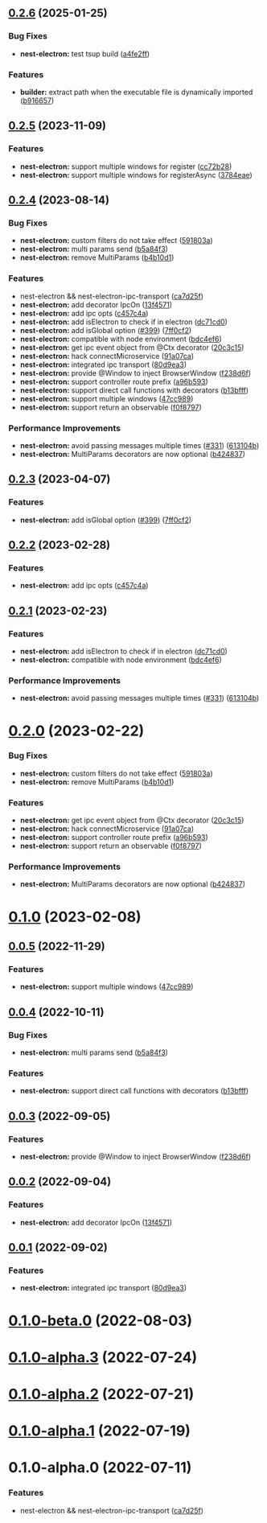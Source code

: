 ## [0.2.6](https://github.com/archergu/doubleshot/compare/nest-electron@0.2.5...nest-electron@0.2.6) (2025-01-25)


### Bug Fixes

* **nest-electron:** test tsup build ([a4fe2ff](https://github.com/archergu/doubleshot/commit/a4fe2ff0cdf1d3a08f9a0953c718948b1a474552))


### Features

* **builder:** extract path when the executable file is dynamically imported ([b916657](https://github.com/archergu/doubleshot/commit/b9166574b16933f3d8ceaf5c3d334d843bc555af))



## [0.2.5](https://github.com/archergu/doubleshot/compare/nest-electron@0.2.4...nest-electron@0.2.5) (2023-11-09)


### Features

* **nest-electron:** support multiple windows for register ([cc72b28](https://github.com/archergu/doubleshot/commit/cc72b28176e01b980d857e1e1d12aa4b1a652c20))
* **nest-electron:** support multiple windows for registerAsync ([3784eae](https://github.com/archergu/doubleshot/commit/3784eae3975bbdf339c093727bdf6fa1bba8eea0))



## [0.2.4](https://github.com/archergu/doubleshot/compare/nest-electron@0.2.3...nest-electron@0.2.4) (2023-08-14)


### Bug Fixes

* **nest-electron:** custom filters do not take effect ([591803a](https://github.com/archergu/doubleshot/commit/591803a9077dba342f9083c5acd3b2aa5415f339))
* **nest-electron:** multi params send ([b5a84f3](https://github.com/archergu/doubleshot/commit/b5a84f3afc7268674558c8311d973b0d4277485f))
* **nest-electron:** remove MultiParams ([b4b10d1](https://github.com/archergu/doubleshot/commit/b4b10d19889ed9373808f3240d179febc4cfcc19))


### Features

* nest-electron && nest-electron-ipc-transport ([ca7d25f](https://github.com/archergu/doubleshot/commit/ca7d25fde9d03d85451491da09390d5377f020f9))
* **nest-electron:** add decorator IpcOn ([13f4571](https://github.com/archergu/doubleshot/commit/13f4571d7e7b0e46914bef8b208bd5ef3a3e46a6))
* **nest-electron:** add ipc opts ([c457c4a](https://github.com/archergu/doubleshot/commit/c457c4a50dde9d83e71350148ba5ae5866820c2a))
* **nest-electron:** add isElectron to check if in electron ([dc71cd0](https://github.com/archergu/doubleshot/commit/dc71cd01f1c6f8d9bcc165ab618718779e193987))
* **nest-electron:** add isGlobal option ([#399](https://github.com/archergu/doubleshot/issues/399)) ([7ff0cf2](https://github.com/archergu/doubleshot/commit/7ff0cf221e7703202758f6cb173384c7af6340bd))
* **nest-electron:** compatible with node environment ([bdc4ef6](https://github.com/archergu/doubleshot/commit/bdc4ef6e84fc974813cfa8858ad9392ef2cae3ce))
* **nest-electron:** get ipc event object from @Ctx decorator ([20c3c15](https://github.com/archergu/doubleshot/commit/20c3c1571e4a85c31a6f8f2cc4053b7cb0017cbf))
* **nest-electron:** hack connectMicroservice ([91a07ca](https://github.com/archergu/doubleshot/commit/91a07ca32cb726274a54359ab4241f36563f3dd0))
* **nest-electron:** integrated ipc transport ([80d9ea3](https://github.com/archergu/doubleshot/commit/80d9ea3b018e7a27411ee61d8c102039a9ede376))
* **nest-electron:** provide @Window to inject BrowserWindow ([f238d6f](https://github.com/archergu/doubleshot/commit/f238d6fb8a67e25733ec4f3537a816ccd66e50e5))
* **nest-electron:** support controller route prefix ([a96b593](https://github.com/archergu/doubleshot/commit/a96b59348ecc207d69c0507455759e20d669831e))
* **nest-electron:** support direct call functions with decorators ([b13bfff](https://github.com/archergu/doubleshot/commit/b13bfff20cd692c777ed62279b22889bd479cef5))
* **nest-electron:** support multiple windows ([47cc989](https://github.com/archergu/doubleshot/commit/47cc989f178481c8a0f0f6479f79b200887fbe2d))
* **nest-electron:** support return an observable ([f0f8797](https://github.com/archergu/doubleshot/commit/f0f87977c1b71316130cdc61fa3a27d2ae639057))


### Performance Improvements

* **nest-electron:** avoid passing messages multiple times ([#331](https://github.com/archergu/doubleshot/issues/331)) ([613104b](https://github.com/archergu/doubleshot/commit/613104bc24e5dfa4461fac69e1bce66df5d72868))
* **nest-electron:** MultiParams decorators are now optional ([b424837](https://github.com/archergu/doubleshot/commit/b424837fc50c00a9c4cd0f3ad0532ae7275d0160))



## [0.2.3](https://github.com/archergu/doubleshot/compare/nest-electron@0.2.2...nest-electron@0.2.3) (2023-04-07)


### Features

* **nest-electron:** add isGlobal option ([#399](https://github.com/archergu/doubleshot/issues/399)) ([7ff0cf2](https://github.com/archergu/doubleshot/commit/7ff0cf221e7703202758f6cb173384c7af6340bd))



## [0.2.2](https://github.com/archergu/doubleshot/compare/nest-electron@0.2.1...nest-electron@0.2.2) (2023-02-28)


### Features

* **nest-electron:** add ipc opts ([c457c4a](https://github.com/archergu/doubleshot/commit/c457c4a50dde9d83e71350148ba5ae5866820c2a))



## [0.2.1](https://github.com/archergu/doubleshot/compare/nest-electron@0.2.0...nest-electron@0.2.1) (2023-02-23)


### Features

* **nest-electron:** add isElectron to check if in electron ([dc71cd0](https://github.com/archergu/doubleshot/commit/dc71cd01f1c6f8d9bcc165ab618718779e193987))
* **nest-electron:** compatible with node environment ([bdc4ef6](https://github.com/archergu/doubleshot/commit/bdc4ef6e84fc974813cfa8858ad9392ef2cae3ce))


### Performance Improvements

* **nest-electron:** avoid passing messages multiple times ([#331](https://github.com/archergu/doubleshot/issues/331)) ([613104b](https://github.com/archergu/doubleshot/commit/613104bc24e5dfa4461fac69e1bce66df5d72868))



# [0.2.0](https://github.com/archergu/doubleshot/compare/nest-electron@0.1.0...nest-electron@0.2.0) (2023-02-22)


### Bug Fixes

* **nest-electron:** custom filters do not take effect ([591803a](https://github.com/archergu/doubleshot/commit/591803a9077dba342f9083c5acd3b2aa5415f339))
* **nest-electron:** remove MultiParams ([b4b10d1](https://github.com/archergu/doubleshot/commit/b4b10d19889ed9373808f3240d179febc4cfcc19))


### Features

* **nest-electron:** get ipc event object from @Ctx decorator ([20c3c15](https://github.com/archergu/doubleshot/commit/20c3c1571e4a85c31a6f8f2cc4053b7cb0017cbf))
* **nest-electron:** hack connectMicroservice ([91a07ca](https://github.com/archergu/doubleshot/commit/91a07ca32cb726274a54359ab4241f36563f3dd0))
* **nest-electron:** support controller route prefix ([a96b593](https://github.com/archergu/doubleshot/commit/a96b59348ecc207d69c0507455759e20d669831e))
* **nest-electron:** support return an observable ([f0f8797](https://github.com/archergu/doubleshot/commit/f0f87977c1b71316130cdc61fa3a27d2ae639057))


### Performance Improvements

* **nest-electron:** MultiParams decorators are now optional ([b424837](https://github.com/archergu/doubleshot/commit/b424837fc50c00a9c4cd0f3ad0532ae7275d0160))



# [0.1.0](https://github.com/archergu/doubleshot/compare/nest-electron@0.0.5...nest-electron@0.1.0) (2023-02-08)



## [0.0.5](https://github.com/archergu/doubleshot/compare/nest-electron@0.0.4...nest-electron@0.0.5) (2022-11-29)


### Features

* **nest-electron:** support multiple windows ([47cc989](https://github.com/archergu/doubleshot/commit/47cc989f178481c8a0f0f6479f79b200887fbe2d))



## [0.0.4](https://github.com/archergu/doubleshot/compare/nest-electron@0.0.3...nest-electron@0.0.4) (2022-10-11)


### Bug Fixes

* **nest-electron:** multi params send ([b5a84f3](https://github.com/archergu/doubleshot/commit/b5a84f3afc7268674558c8311d973b0d4277485f))


### Features

* **nest-electron:** support direct call functions with decorators ([b13bfff](https://github.com/archergu/doubleshot/commit/b13bfff20cd692c777ed62279b22889bd479cef5))



## [0.0.3](https://github.com/archergu/doubleshot/compare/nest-electron@0.0.2...nest-electron@0.0.3) (2022-09-05)


### Features

* **nest-electron:** provide @Window to inject BrowserWindow ([f238d6f](https://github.com/archergu/doubleshot/commit/f238d6fb8a67e25733ec4f3537a816ccd66e50e5))



## [0.0.2](https://github.com/archergu/doubleshot/compare/nest-electron@0.0.1...nest-electron@0.0.2) (2022-09-04)


### Features

* **nest-electron:** add decorator IpcOn ([13f4571](https://github.com/archergu/doubleshot/commit/13f4571d7e7b0e46914bef8b208bd5ef3a3e46a6))



## [0.0.1](https://github.com/archergu/doubleshot/compare/nest-electron@0.1.0-beta.0...nest-electron@0.0.1) (2022-09-02)


### Features

* **nest-electron:** integrated ipc transport ([80d9ea3](https://github.com/archergu/doubleshot/commit/80d9ea3b018e7a27411ee61d8c102039a9ede376))



# [0.1.0-beta.0](https://github.com/archergu/doubleshot/compare/nest-electron@0.1.0-alpha.3...nest-electron@0.1.0-beta.0) (2022-08-03)



# [0.1.0-alpha.3](https://github.com/archergu/doubleshot/compare/nest-electron@0.1.0-alpha.2...nest-electron@0.1.0-alpha.3) (2022-07-24)



# [0.1.0-alpha.2](https://github.com/archergu/doubleshot/compare/nest-electron@0.1.0-alpha.1...nest-electron@0.1.0-alpha.2) (2022-07-21)



# [0.1.0-alpha.1](https://github.com/archergu/doubleshot/compare/nest-electron@0.1.0-alpha.0...nest-electron@0.1.0-alpha.1) (2022-07-19)



# 0.1.0-alpha.0 (2022-07-11)


### Features

* nest-electron && nest-electron-ipc-transport ([ca7d25f](https://github.com/archergu/doubleshot/commit/ca7d25fde9d03d85451491da09390d5377f020f9))



